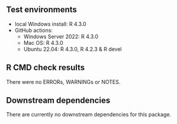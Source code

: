 ## Test environments

* local Windows install: R 4.3.0
* GitHub actions:
  * Windows Server 2022: R 4.3.0
  * Mac OS: R 4.3.0
  * Ubuntu 22.04: R 4.3.0, R 4.2.3 & R devel

## R CMD check results

There were no ERRORs, WARNINGs or NOTES.

## Downstream dependencies

There are currently no downstream dependencies for this package.
